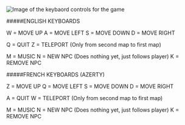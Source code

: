 ![Image of the keybaord controls for the game](/res/controls/controls.png?raw=true "Keyboard Controls")

#####ENGLISH KEYBOARDS

W = MOVE UP
A = MOVE LEFT
S = MOVE DOWN
D = MOVE RIGHT

Q = QUIT
Z = TELEPORT (Only from second map to first map)

M = MUSIC
N = NEW NPC (Does nothing yet, just follows player)
K = REMOVE NPC

#####FRENCH KEYBOARDS (AZERTY)

Z = MOVE UP
Q = MOVE LEFT
S = MOVE DOWN
D = MOVE RIGHT

A = QUIT
W = TELEPORT (Only from second map to first map)

M = MUSIC
N = NEW NPC (Does nothing yet, just follows player)
K = REMOVE NPC

